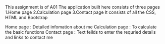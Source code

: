 This assignment is of A01
The application built here consists of three pages
1.Home page
2.Calculation page
3.Contact page
It consists of all the CSS, HTML and Bootstrap

Home page : Detailed infomation about me
Calculation page : To calculate the basic functions
Contact page : Text feilds to enter the requried details and links to contact me